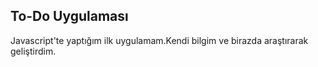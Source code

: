 ## To-Do Uygulaması

Javascript'te yaptığım ilk uygulamam.Kendi bilgim ve birazda araştırarak geliştirdim.
